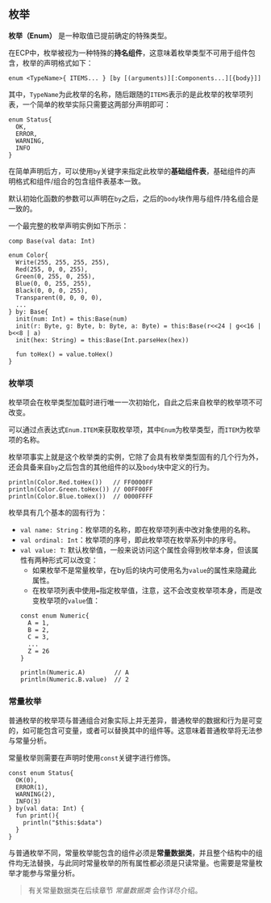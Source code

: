 ## 枚举

**枚举（Enum）** 是一种取值已提前确定的特殊类型。

在ECP中，枚举被视为一种特殊的**持名组件**，这意味着枚举类型不可用于组件包含，枚举的声明格式如下：

```ecs
enum <TypeName>{ ITEMS... } [by [(arguments)][:Components...][{body}]]
```

其中，`TypeName`为此枚举的名称，随后跟随的`ITEMS`表示的是此枚举的枚举项列表，一个简单的枚举实际只需要这两部分声明即可：

```ecs
enum Status{
  OK,
  ERROR,
  WARNING,
  INFO
}
```

在简单声明后方，可以使用`by`关键字来指定此枚举的**基础组件表**，基础组件的声明格式和组件/组合的包含组件表基本一致。

默认初始化函数的参数可以声明在`by`之后，之后的`body`块作用与组件/持名组合是一致的。

一个最完整的枚举声明实例如下所示：

```ecs
comp Base(val data: Int)

enum Color{
  Write(255, 255, 255, 255),
  Red(255, 0, 0, 255),
  Green(0, 255, 0, 255),
  Blue(0, 0, 255, 255),
  Black(0, 0, 0, 255),
  Transparent(0, 0, 0, 0),
  ...
} by: Base{
  init(num: Int) = this:Base(num)
  init(r: Byte, g: Byte, b: Byte, a: Byte) = this:Base(r<<24 | g<<16 | b<<8 | a)
  init(hex: String) = this:Base(Int.parseHex(hex))
  
  fun toHex() = value.toHex()
}
```

### 枚举项

枚举项会在枚举类型加载时进行唯一一次初始化，自此之后来自枚举的枚举项不可改变。

可以通过点表达式`Enum.ITEM`来获取枚举项，其中`Enum`为枚举类型，而`ITEM`为枚举项的名称。

枚举项事实上就是这个枚举类的实例，它除了会具有枚举类型固有的几个行为外，还会具备来自`by`之后包含的其他组件的以及`body`块中定义的行为。

```ecs
println(Color.Red.toHex())   // FF0000FF
println(Color.Green.toHex()) // 00FF00FF
println(Color.Blue.toHex())  // 0000FFFF
```

枚举具有几个基本的固有行为：

- `val name: String`：枚举项的名称，即在枚举项列表中改对象使用的名称。
- `val ordinal: Int`：枚举项的序号，即此枚举项在枚举系列中的序号。
- `val value: T`: 默认枚举值，一般来说访问这个属性会得到枚举本身，但该属性有两种形式可以改变：
  - 如果枚举不是常量枚举，在by后的块内可使用名为`value`的属性来隐藏此属性。
  - 在枚举项列表中使用`=`指定枚举值，注意，这不会改变枚举项本身，而是改变枚举项的`value`值：
  ```ecs
  const enum Numeric{
    A = 1,
    B = 2,
    C = 3,
    ...
    Z = 26
  }
  
  println(Numeric.A)        // A
  println(Numeric.B.value)  // 2
  ```

### 常量枚举

普通枚举的枚举项与普通组合对象实际上并无差异，普通枚举的数据和行为是可变的，如可能包含可变量，或者可以替换其中的组件等。这意味着普通枚举将无法参与常量分析。

常量枚举则需要在声明时使用`const`关键字进行修饰。

```ecp
const enum Status{
  OK(0),
  ERROR(1),
  WARNING(2),
  INFO(3)
} by(val data: Int) {
  fun print(){
    println("$this:$data")
  }
}
```

与普通枚举不同，常量枚举能包含的组件必须是**常量数据类**，并且整个结构中的组件均无法替换，与此同时常量枚举的所有属性都必须是只读常量。也需要是常量枚举才能参与常量分析。

> 有关常量数据类在后续章节 *常量数据类* 会作详尽介绍。
